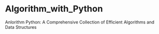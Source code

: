 # Algorithm_with_Python
Anlorithm Python: A Comprehensive Collection of Efficient Algorithms and Data Structures

